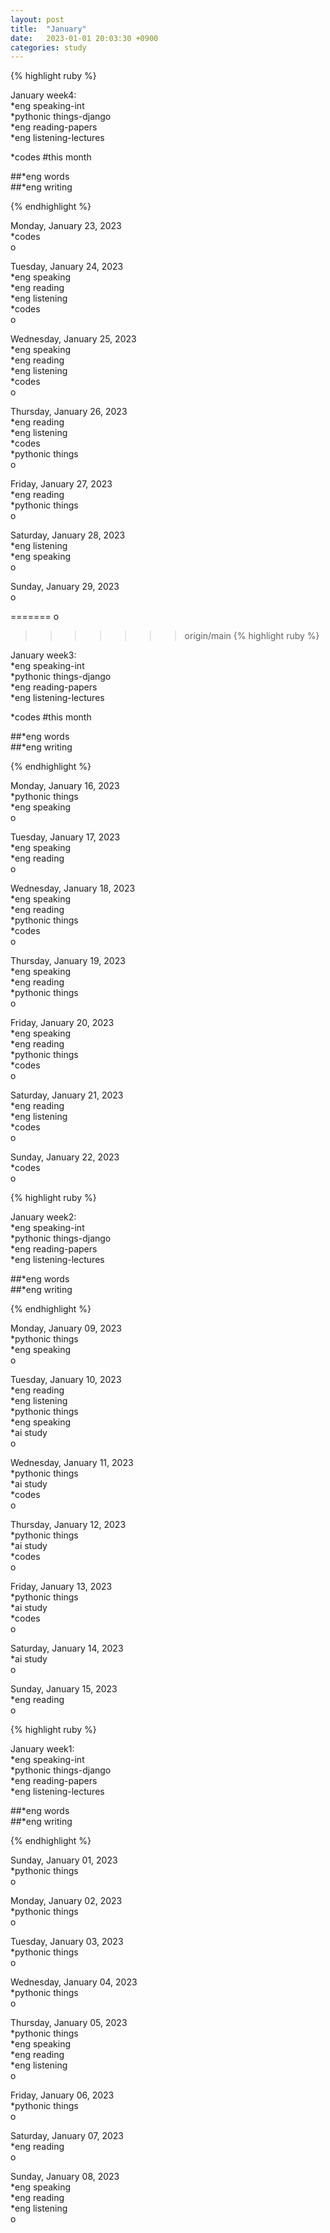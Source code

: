 ```yaml
---
layout: post
title:  "January"
date:   2023-01-01 20:03:30 +0900
categories: study
---
```








{% highlight ruby %}


January week4:  
*eng speaking-int    
*pythonic things-django    
*eng reading-papers   
*eng listening-lectures      

*codes  #this month


##*eng words  
##*eng writing  



{% endhighlight %}  



Monday, January 23, 2023       
*codes   
o  


Tuesday, January 24, 2023  
*eng speaking  
*eng reading  
*eng listening   
*codes    
o  


Wednesday, January 25, 2023  
*eng speaking  
*eng reading  
*eng listening   
*codes  
o  


Thursday, January 26, 2023  
*eng reading  
*eng listening  
*codes  
*pythonic things  
o  


Friday, January 27, 2023  
*eng reading  
*pythonic things  
o  



Saturday, January 28, 2023  
*eng listening      
*eng speaking  
o  


Sunday, January 29, 2023  
o  


=======
o  



>>>>>>> origin/main
{% highlight ruby %}


January week3:  
*eng speaking-int    
*pythonic things-django    
*eng reading-papers   
*eng listening-lectures      

*codes  #this month


##*eng words  
##*eng writing  



{% endhighlight %}  



Monday, January 16, 2023    
*pythonic things   
*eng speaking  
o  


Tuesday, January 17, 2023  
*eng speaking  
*eng reading  
o  


Wednesday, January 18, 2023  
*eng speaking  
*eng reading  
*pythonic things  
*codes  
o  


Thursday, January 19, 2023  
*eng speaking  
*eng reading  
*pythonic things  
o  


Friday, January 20, 2023  
*eng speaking  
*eng reading  
*pythonic things  
*codes  
o  


Saturday, January 21, 2023  
*eng reading  
*eng listening  
*codes  
o  


Sunday, January 22, 2023  
*codes  
o  



{% highlight ruby %}


January week2:  
*eng speaking-int    
*pythonic things-django    
*eng reading-papers   
*eng listening-lectures      


##*eng words  
##*eng writing  



{% endhighlight %}  



Monday, January 09, 2023    
*pythonic things   
*eng speaking  
o  


Tuesday, January 10, 2023  
*eng reading  
*eng listening  
*pythonic things  
*eng speaking  
*ai study  
o  


Wednesday, January 11, 2023  
*pythonic things  
*ai study  
*codes  
o  


Thursday, January 12, 2023  
*pythonic things  
*ai study  
*codes  
o  


Friday, January 13, 2023  
*pythonic things  
*ai study  
*codes  
o  


Saturday, January 14, 2023  
*ai study  
o  


Sunday, January 15, 2023  
*eng reading  
o  







{% highlight ruby %}


January week1:  
*eng speaking-int    
*pythonic things-django    
*eng reading-papers   
*eng listening-lectures      


##*eng words  
##*eng writing  



{% endhighlight %}  



Sunday, January 01, 2023    
*pythonic things   
o  



Monday, January 02, 2023    
*pythonic things   
o  



Tuesday, January 03, 2023    
*pythonic things   
o  


Wednesday, January 04, 2023    
*pythonic things   
o  


Thursday, January 05, 2023    
*pythonic things   
*eng speaking  
*eng reading  
*eng listening  
o  


Friday, January 06, 2023  
*pythonic things  
o  


Saturday, January 07, 2023  
*eng reading  
o  


Sunday, January 08, 2023  
*eng speaking  
*eng reading  
*eng listening  
o  


